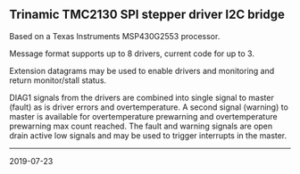 ## Trinamic TMC2130 SPI stepper driver I2C bridge

Based on a Texas Instruments MSP430G2553 processor.

Message format supports up to 8 drivers, current code for up to 3.

Extension datagrams may be used to enable drivers and monitoring and return monitor/stall status.

DIAG1 signals from the drivers are combined into single signal to master \(fault\) as is driver errors and overtemperature.
A second signal \(warning\) to master is available for overtemperature prewarning and overtemperature prewarning max count reached.
The fault and warning signals are open drain active low signals and may be used to trigger interrupts in the master.

---
2019-07-23
